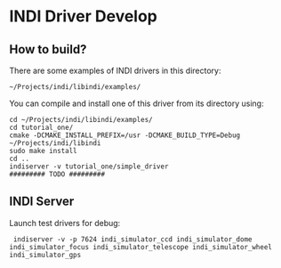 # INDI Driver Develop

## How to build?

There are some examples of INDI drivers in this directory:

```
~/Projects/indi/libindi/examples/
```

You can compile and install one of this driver from its directory using:

```
cd ~/Projects/indi/libindi/examples/
cd tutorial_one/
cmake -DCMAKE_INSTALL_PREFIX=/usr -DCMAKE_BUILD_TYPE=Debug ~/Projects/indi/libindi
sudo make install
cd ..
indiserver -v tutorial_one/simple_driver
######### TODO #########
```


## INDI Server

Launch test drivers for debug:
```
 indiserver -v -p 7624 indi_simulator_ccd indi_simulator_dome indi_simulator_focus indi_simulator_telescope indi_simulator_wheel indi_simulator_gps
```


